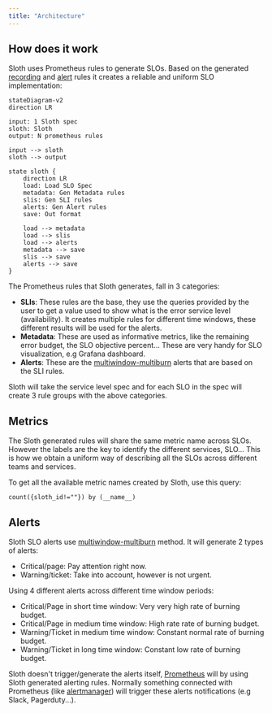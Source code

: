 ```yaml
---
title: "Architecture"
---
```


## How does it work

Sloth uses Prometheus rules to generate SLOs. Based on the generated [recording][prom-recordings] and [alert][prom-alerts] rules it creates a reliable and uniform SLO implementation:

```mermaid
stateDiagram-v2
direction LR

input: 1 Sloth spec
sloth: Sloth
output: N prometheus rules

input --> sloth
sloth --> output

state sloth {
    direction LR
    load: Load SLO Spec
    metadata: Gen Metadata rules
    slis: Gen SLI rules
    alerts: Gen Alert rules
    save: Out format

    load --> metadata
    load --> slis
    load --> alerts
    metadata --> save
    slis --> save
    alerts --> save
}
```

The Prometheus rules that Sloth generates, fall in 3 categories:

- **SLIs**: These rules are the base, they use the queries provided by the user to get a value used to show what is the error service level (availability). It creates multiple rules for different time windows, these different results will be used for the alerts.
- **Metadata**: These are used as informative metrics, like the remaining error budget, the SLO objective percent... These are very handy for SLO visualization, e.g Grafana dashboard.
- **Alerts**: These are the [multiwindow-multiburn][mwmb] alerts that are based on the SLI rules.

Sloth will take the service level spec and for each SLO in the spec will create 3 rule groups with the above categories.

## Metrics

The Sloth generated rules will share the same metric name across SLOs. However the labels are the key to identify the different services, SLO... This is how we obtain a uniform way of describing all the SLOs across different teams and services.

To get all the available metric names created by Sloth, use this query:

```text
count({sloth_id!=""}) by (__name__)
```

## Alerts

Sloth SLO alerts use [multiwindow-multiburn][mwmb] method. It will generate 2 types of alerts:

- Critical/page: Pay attention right now.
- Warning/ticket: Take into account, however is not urgent.

Using 4 different alerts across different time window periods:

- Critical/Page in short time window: Very very high rate of burning budget.
- Critical/Page in medium time window: High rate rate of burning budget.
- Warning/Ticket in medium time window: Constant normal rate of burning budget.
- Warning/Ticket in long time window: Constant low rate of burning budget.

Sloth doesn't trigger/generate the alerts itself, [Prometheus] will by using Sloth generated alerting rules. Normally something connected with Prometheus (like [alertmanager]) will trigger these alerts notifications (e.g Slack, Pagerduty...).

[prom-recordings]: https://prometheus.io/docs/prometheus/latest/configuration/recording_rules/
[prom-alerts]: https://prometheus.io/docs/prometheus/latest/configuration/alerting_rules/
[mwmb]: https://landing.google.com/sre/workbook/chapters/alerting-on-slos/#6-multiwindow-multi-burn-rate-alerts
[prometheus]: https://prometheus.io/
[alertmanager]: https://github.com/prometheus/alertmanager
